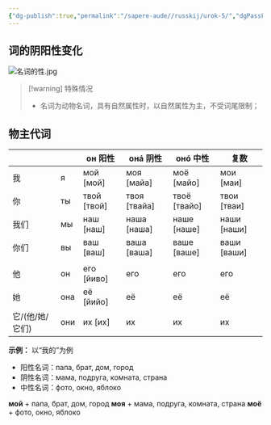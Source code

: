 ```yaml
---
{"dg-publish":true,"permalink":"/sapere-aude//russkij/urok-5/","dgPassFrontmatter":true}
---
```



## 词的阴阳性变化
![名词的性.jpg](/img/user/TARDIS/Assets/2023/%E5%90%8D%E8%AF%8D%E7%9A%84%E6%80%A7.jpg)


>[!warning] 特殊情况
>- 名词为动物名词，具有自然属性时，以自然属性为主，不受词尾限制；
>


## 物主代词

|      |     | он 阳性     | онá 阴性     | онó 中性     | 复数        |
| ---- | --- | ----------- | ------------ | ------------ | ----------- |
| 我   | я   | мой [мой]   | моя [майа]   | моё [майо]   | мои [маи]   |
| 你   | ты  | твой [твой] | твоя [твайа] | твоё [твайо] | твои [тваи] |
| 我们 | мы  | наш [наш]   | наша [наша]  | наше [наше]  | наши [наши] |
| 你们 | вы  | ваш [ваш]   | ваша [ваша]  | ваше [ваше]  | ваши [ваши] |
|      |     |             |              |              |             |
| 他   | он  | его [йиво]  | его          | его          | его         |
| 她   | она | её [йийо]   | её           | её           | её          |
| 它/(他/她/它们)   | они | их [их]     | их           | их           | их          |

**示例：** 以“我的”为例

- 阳性名词：папа, брат, дом, город
- 阴性名词：мама, подруга, комната, страна
- 中性名词：фото, окно, яблоко

**мой** + папа, брат, дом, город
**моя** + мама, подруга, комната, страна
**моё** + фото, окно, яблоко

